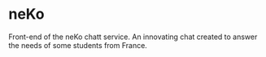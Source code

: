 # neKo
Front-end of the neKo chatt service. An innovating chat created to answer the needs of some students from France.
